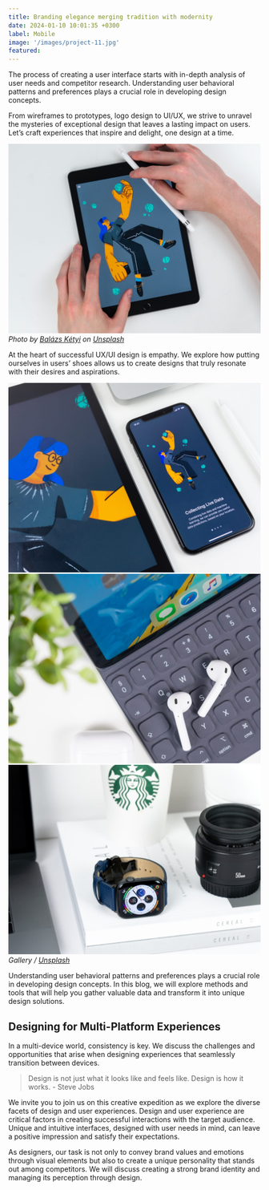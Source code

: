 ```yaml
---
title: Branding elegance merging tradition with modernity
date: 2024-01-10 10:01:35 +0300
label: Mobile
image: '/images/project-11.jpg'
featured:
---
```

The process of creating a user interface starts with in-depth analysis of user needs and competitor research. Understanding user behavioral patterns and preferences plays a crucial role in developing design concepts.

From wireframes to prototypes, logo design to UI/UX, we strive to unravel the mysteries of exceptional design that leaves a lasting impact on users. Let’s craft experiences that inspire and delight, one design at a time.

![iPad](/images/project-example-1.jpg)
*Photo by [Balázs Kétyi](https://unsplash.com/@balazsketyi) on [Unsplash](https://unsplash.com/)*

At the heart of successful UX/UI design is empathy. We explore how putting ourselves in users’ shoes allows us to create designs that truly resonate with their desires and aspirations.

<div class="gallery-box">
  <div class="gallery">
    <img src="/images/project-example-2.jpg" loading="lazy" alt="Project">
    <img src="/images/project-example-3.jpg" loading="lazy" alt="Project">
    <img src="/images/project-example-4.jpg" loading="lazy" alt="Project">
  </div>
  <em>Gallery / <a href="https://unsplash.com/" target="_blank">Unsplash</a></em>
</div>

Understanding user behavioral patterns and preferences plays a crucial role in developing design concepts. In this blog, we will explore methods and tools that will help you gather valuable data and transform it into unique design solutions.

## Designing for Multi-Platform Experiences

In a multi-device world, consistency is key. We discuss the challenges and opportunities that arise when designing experiences that seamlessly transition between devices.

> Design is not just what it looks like and feels like. Design is how it works. - Steve Jobs

We invite you to join us on this creative expedition as we explore the diverse facets of design and user experiences. Design and user experience are critical factors in creating successful interactions with the target audience. Unique and intuitive interfaces, designed with user needs in mind, can leave a positive impression and satisfy their expectations.

As designers, our task is not only to convey brand values and emotions through visual elements but also to create a unique personality that stands out among competitors. We will discuss creating a strong brand identity and managing its perception through design.